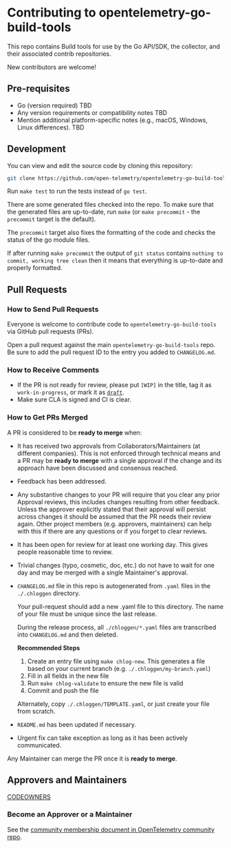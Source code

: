 # Contributing to opentelemetry-go-build-tools

This repo contains Build tools for use by the Go API/SDK, the collector, and their associated contrib repositories.

New contributors are welcome!

## Pre-requisites
* Go (version required) TBD
* Any version requirements or compatibility notes TBD
* Mention additional platform-specific notes (e.g., macOS, Windows, Linux differences). TBD


## Development

You can view and edit the source code by cloning this repository:

```sh
git clone https://github.com/open-telemetry/opentelemetry-go-build-tools.git
```

Run `make test` to run the tests instead of `go test`.

There are some generated files checked into the repo. To make sure
that the generated files are up-to-date, run `make` (or `make
precommit` - the `precommit` target is the default).

The `precommit` target also fixes the formatting of the code and
checks the status of the go module files.

If after running `make precommit` the output of `git status` contains
`nothing to commit, working tree clean` then it means that everything
is up-to-date and properly formatted.

## Pull Requests

### How to Send Pull Requests

Everyone is welcome to contribute code to `opentelemetry-go-build-tools` via
GitHub pull requests (PRs).

Open a pull request against the main `opentelemetry-go-build-tools` repo.
Be sure to add the pull request ID to the entry you added to `CHANGELOG.md`.

### How to Receive Comments

* If the PR is not ready for review, please put `[WIP]` in the title,
  tag it as `work-in-progress`, or mark it as
  [`draft`](https://github.blog/2019-02-14-introducing-draft-pull-requests/).
* Make sure CLA is signed and CI is clear.

### How to Get PRs Merged

A PR is considered to be **ready to merge** when:

* It has received two approvals from Collaborators/Maintainers (at
  different companies). This is not enforced through technical means
  and a PR may be **ready to merge** with a single approval if the change
  and its approach have been discussed and consensus reached.
* Feedback has been addressed.
* Any substantive changes to your PR will require that you clear any prior
  Approval reviews, this includes changes resulting from other feedback. Unless
  the approver explicitly stated that their approval will persist across
  changes it should be assumed that the PR needs their review again. Other
  project members (e.g. approvers, maintainers) can help with this if there are
  any questions or if you forget to clear reviews.
* It has been open for review for at least one working day. This gives
  people reasonable time to review.
* Trivial changes (typo, cosmetic, doc, etc.) do not have to wait for
  one day and may be merged with a single Maintainer's approval.
* `CHANGELOG.md` file in this repo is autogenerated from `.yaml` files in the
  `./.chloggen` directory.

  Your pull-request should add a new .yaml file to this directory. The name of
  your file must be unique since the last release.

  During the release process, all `./chloggen/*.yaml` files are
  transcribed into `CHANGELOG.md` and then deleted.

  **Recommended Steps**
  1. Create an entry file using `make chlog-new`. This generates a file based
     on your current branch (e.g. `./.chloggen/my-branch.yaml`)
  2. Fill in all fields in the new file
  3. Run `make chlog-validate` to ensure the new file is valid
  4. Commit and push the file

  Alternately, copy `./.chloggen/TEMPLATE.yaml`, or just create your file from
  scratch.

* `README.md` has been updated if necessary.
* Urgent fix can take exception as long as it has been actively
  communicated.

Any Maintainer can merge the PR once it is **ready to merge**.

## Approvers and Maintainers

[CODEOWNERS](https://github.com/open-telemetry/opentelemetry-go-build-tools/blob/main/.github/CODEOWNERS)

### Become an Approver or a Maintainer

See the [community membership document in OpenTelemetry community
repo](https://github.com/open-telemetry/community/blob/main/community-membership.md).
